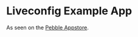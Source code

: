 # Liveconfig Example App

As seen on the [Pebble Appstore](https://apps.getpebble.com/applications/56bed5490ed2a75acd000040).